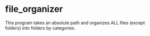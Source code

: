 # file_organizer
This program takes an absolute path and organizes ALL files (except folders) into folders by categories.

